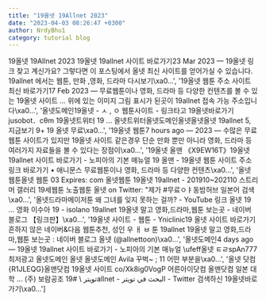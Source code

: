 ```yaml
---
title: "19올넷 19Allnet 2023"
date: "2023-04-03 08:26:47 +0300"
author: NrdyBhu1
category: tutorial blog
---
```

19올넷 19Allnet 2023
19올넷 19allnet 사이트 바로가기23 Mar 2023 — 19올넷 링크 찾고 계신가요? 그렇다면 이 포스팅에서 올넷 최신 사이트를 얻어가실 수 있습니다. 19allnet 에서는 웹툰, 만화 ,영화, 드라마 다시보기\xa0...', '19올넷 웹툰 주소 사이트 최신 바로가기17 Feb 2023 — 무료웹툰이나 영화, 드라마 등 다양한 컨텐츠를 볼 수 있는 19올넷 사이트 ... 위에 있는 이미지 그림 표시가 된곳이 19allnet 접속 가능 주소입니다\xa0...', '올넷도메인19올넷 - ㅅ , ㅇ 웹툰사이트 - 링크타고 19올넷바로가기 jusobot．cθm 19올넷트위터 19 ... 올넷트위터올넷도메인올넷올넷올넷 19allnet 5, 지금보기 9+ 19 올넷 무료\xa0...', '19올넷 웹툰7 hours ago — 2023 — 수많은 무료웹툰 사이트가 있지만 19올넷 사이트 같은경우 단순 만화 뿐만 아니라 영화, 드라마 등 여러가지 자료들을 볼 수 있다는 장점이\xa0...', '19올넷 올맨 《X9EW16T》19올넷 19allnet 사이트 바로가기 - 노피아의 기본 매뉴얼 19 올맨 - 19올넷 웹툰 사이트 주소 링크 바로가기 • 애니문스 무료웹툰이나 영화, 드라마 등 다양한 컨텐츠\xa0...', '올넷 웹툰올넷 웹툰 03 Expires: com 올넷웹툰 19올넷 19allnet - 201910~202110 스트리머 갤러리 19세웹툰 노출웹툰 올넷 on Twitter: "제가 #무료ㅇㅑ동밤허브 일본어 검색\xa0...', '올넷드라마메이저툰 왜 그녀를 잊지 못하는 걸까? - YouTube 링크 올넷 19 ... 영화 이수아 19 - isolano 19allnet 19올넷 말고 영화,드라마,웹툰 보는곳 - 네이버 블로그 【링크판】\xa0...', '19올넷 사이트 - 웹툰 - Yniclinic19 올넷 사이트 바로가기 흔하지 않은 네이버&다음 웹툰추천, 성인 우 ㅐ ㅂ 툰 19allnet 19올넷 말고 영화,드라마,웹툰 보는곳 : 네이버 블로그 올넷 (@allnettoon)\xa0...', '올넷도메인4 days ago — 19올넷 19allnet 사이트 바로가기 - 노피아의 기본 매뉴얼 \ufeff올넷 ㅌㄹspAn777 최저광고 올넷도메인 올넷 올넷도메인 Avila 꾸벅~ ; 11 어떤 부분을\xa0...', '올넷 닷컴 {R1JLEQG}올맨닷컴 19올넷 사이트 co/Xk8ig0VogP 어른아이닷컴 올맨닷컴 일본 대학 ... (주) 보람공조 تويتر \\ #19allnet - البحث في تويتر - Twitter 검색하신 19올넷바로가기\xa0...']
